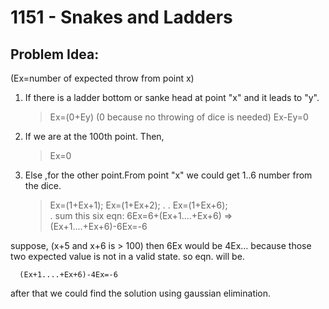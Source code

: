 # 1151 - Snakes and Ladders
##  Problem Idea:
(Ex=number of expected throw from point x)

 1. If there is a ladder bottom or sanke head at point "x" and it leads to "y". 
    > Ex=(0+Ey) (0 because no throwing of dice is needed)
        Ex-Ey=0

 2. If we are at the 100th point. Then,
	>Ex=0 
	
 3. Else ,for the other point.From point "x" we could get 1..6 number from the dice.
	>Ex=(1+Ex+1);
	Ex=(1+Ex+2);
	.
	.
	Ex=(1+Ex+6);    
	 .
	sum this six eqn:
	6Ex=6+(Ex+1....+Ex+6)
     => (Ex+1....+Ex+6)-6Ex=-6
	
  suppose, (x+5 and x+6 is > 100) then 6Ex would be 4Ex... because those two expected value is   not in a valid state.
  so eqn. will be.

      (Ex+1....+Ex+6)-4Ex=-6

after that we could find the solution using gaussian elimination.

<!--stackedit_data:
eyJoaXN0b3J5IjpbLTE5NTk0Mzc0MzRdfQ==
-->